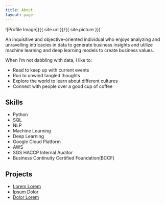 ```yaml
---
title: About
layout: page
---
```

![Profile Image]({{ site.url }}/{{ site.picture }})

<p> An inquisitive and objective-oriented individual who enjoys analyzing and unravelling intricacies in data to generate business insights and utilize machine learning and deep learning models to create business values.</p>

When i’m not dabbling with data, I like to:

- Read to keep up with current events  
- Run to unwind tangled thoughts  
- Explore the world to learn about different cultures  
- Connect with people over a good cup of coffee  

<h2>Skills</h2>

<ul class="skill-list">
	<li>Python</li>
	<li>SQL </li>
	<li>NLP</li>
	<li>Machine Learning </li>
	<li>Deep Learning</li>
	<li>Google Cloud Platform</li>
	<li>AWS</li>
	<li>SGS HACCP Internal Auditor</li>
	<li>Business Continuity Certified Foundation(BCCF)</li>
</ul>

<h2>Projects</h2>

<ul>
	<li><a href="https://github.com/">Lorem Lorem</a></li>
	<li><a href="https://github.com/">Ipsum Dolor</a></li>
	<li><a href="https://github.com/">Dolor Lorem</a></li>
</ul>
